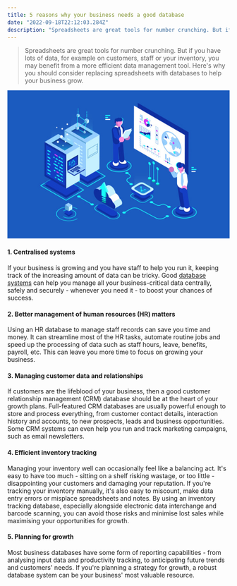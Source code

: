 ```yaml
---
title: 5 reasons why your business needs a good database
date: "2022-09-18T22:12:03.284Z"
description: "Spreadsheets are great tools for number crunching. But if you have lots of data, for example on customers, staff or your inventory, you may benefit from ..."
---
```


> Spreadsheets are great tools for number crunching. But if you have lots of data, for example on customers, staff or your inventory, you may benefit from a more efficient data management tool. Here's why you should consider replacing spreadsheets with databases to help your business grow.

![database picture](./databasee.jpg)

#### 1. Centralised systems
If your business is growing and you have staff to help you run it, keeping track of the increasing amount of data can be tricky. Good [database systems](https://www.stationdb.com) can help you manage all your business-critical data centrally, safely and securely - whenever you need it - to boost your chances of success.

#### 2. Better management of human resources (HR) matters
Using an HR database to manage staff records can save you time and money. It can streamline most of the HR tasks, automate routine jobs and speed up the processing of data such as staff hours, leave, benefits, payroll, etc. This can leave you more time to focus on growing your business.

#### 3. Managing customer data and relationships
If customers are the lifeblood of your business, then a good customer relationship management (CRM) database should be at the heart of your growth plans. Full-featured CRM databases are usually powerful enough to store and process everything, from customer contact details, interaction history and accounts, to new prospects, leads and business opportunities. Some CRM systems can even help you run and track marketing campaigns, such as email newsletters.

#### 4. Efficient inventory tracking
Managing your inventory well can occasionally feel like a balancing act. It's easy to have too much - sitting on a shelf risking wastage, or too little - disappointing your customers and damaging your reputation. If you're tracking your inventory manually, it's also easy to miscount, make data entry errors or misplace spreadsheets and notes. By using an inventory tracking database, especially alongside electronic data interchange and barcode scanning, you can avoid those risks and minimise lost sales while maximising your opportunities for growth.

#### 5. Planning for growth
Most business databases have some form of reporting capabilities - from analysing input data and productivity tracking, to anticipating future trends and customers' needs. If you're planning a strategy for growth, a robust database system can be your business' most valuable resource.
